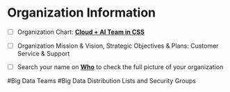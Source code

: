 # Organization Information
- [ ]   Organization Chart:  [**Cloud + AI Team in CSS**](https://microsoft.sharepoint.com/teams/CA)
- [ ]   Organization Mission & Vision, Strategic Objectives & Plans:  Customer Service & Support
- [ ]   Search your name on [**Who**](http://who) to check the full picture of your organization



#Big Data Teams
#Big Data Distribution Lists and Security Groups